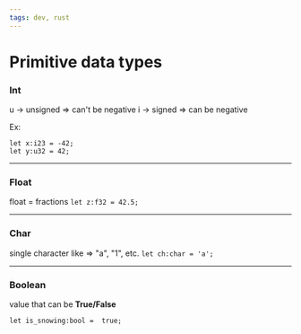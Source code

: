 ```yaml
---
tags: dev, rust
---
```

# Primitive data types

### Int

u -> unsigned => can't be negative
i -> signed => can be negative

Ex:
```
let x:i23 = -42;
let y:u32 = 42;
```

---
### Float
float =  fractions
`let z:f32 = 42.5;`

---
### Char 
single character like => "a", "1", etc.
`let ch:char = 'a';`

---
### Boolean
value that can be **True/False**

`let is_snowing:bool =  true;`